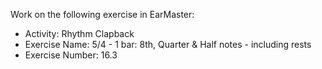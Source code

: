 Work on the following exercise in EarMaster:
- Activity: Rhythm Clapback
- Exercise Name: 5/4 - 1 bar: 8th, Quarter & Half notes - including rests
- Exercise Number: 16.3
